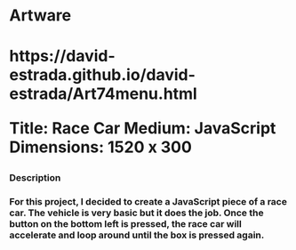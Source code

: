 <h1> Artware <h1>
<p> https://david-estrada.github.io/david-estrada/Art74menu.html <p>

<p>
Title: Race Car
Medium: JavaScript
Dimensions: 1520 x 300
<p>
  
<h3> Description <h3>
  For this project, I decided to create a JavaScript piece of a race car. The vehicle is very basic but it does the job. Once the button on the bottom left is pressed, the race car will accelerate and loop around until the box is pressed again.  
